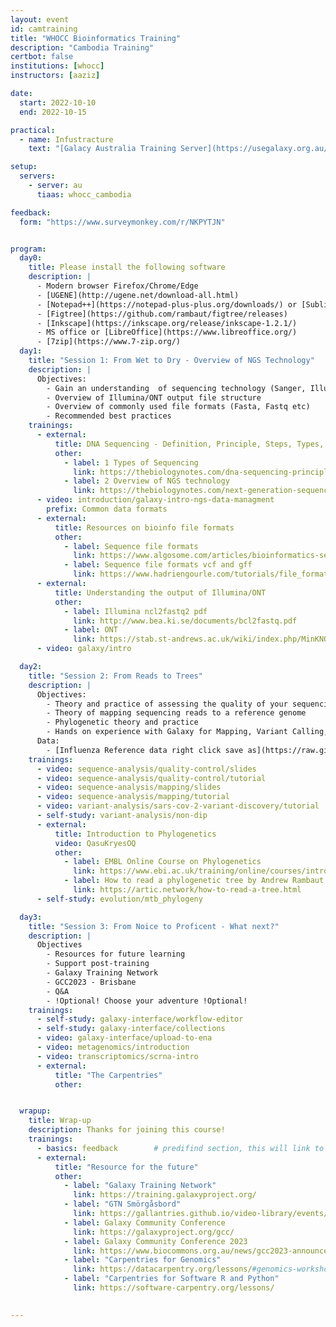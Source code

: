 ```yaml
---
layout: event
id: camtraining
title: "WHOCC Bioinformatics Training"
description: "Cambodia Training"
certbot: false
institutions: [whocc]
instructors: [aaziz]

date:
  start: 2022-10-10
  end: 2022-10-15

practical:
  - name: Infustracture
    text: "[Galacy Australia Training Server](https://usegalaxy.org.au/join-training/whocc_cambodia)"

setup:
  servers:
    - server: au
      tiaas: whocc_cambodia

feedback:  
  form: "https://www.surveymonkey.com/r/NKPYTJN"


program:
  day0:
    title: Please install the following software
    description: |
      - Modern browser Firefox/Chrome/Edge
      - [UGENE](http://ugene.net/download-all.html) 
      - [Notepad++](https://notepad-plus-plus.org/downloads/) or [Sublime](https://www.sublimetext.com/download)
      - [Figtree](https://github.com/rambaut/figtree/releases)
      - [Inkscape](https://inkscape.org/release/inkscape-1.2.1/)
      - MS office or [LibreOffice](https://www.libreoffice.org/)
      - [7zip](https://www.7-zip.org/)
  day1:
    title: "Session 1: From Wet to Dry - Overview of NGS Technology"
    description: |
      Objectives:
        - Gain an understanding  of sequencing technology (Sanger, Illumina, ONT)
        - Overview of Illumina/ONT output file structure
        - Overview of commonly used file formats (Fasta, Fastq etc)
        - Recommended best practices
    trainings:
      - external:
          title: DNA Sequencing - Definition, Principle, Steps, Types, Uses
          other:
            - label: 1 Types of Sequencing
              link: https://thebiologynotes.com/dna-sequencing-principle-steps-types-uses/
            - label: 2 Overview of NGS technology
              link: https://thebiologynotes.com/next-generation-sequencing-ngs/
      - video: introduction/galaxy-intro-ngs-data-managment
        prefix: Common data formats
      - external:
          title: Resources on bioinfo file formats
          other:
            - label: Sequence file formats
              link: https://www.algosome.com/articles/bioinformatics-sequence-file-formats.html
            - label: Sequence file formats vcf and gff
              link: https://www.hadriengourle.com/tutorials/file_formats/
      - external: 
          title: Understanding the output of Illumina/ONT
          other:
            - label: Illumina ncl2fastq2 pdf
              link: http://www.bea.ki.se/documents/bcl2fastq.pdf
            - label: ONT
              link: https://stab.st-andrews.ac.uk/wiki/index.php/MinKNOW_folders_and_log_files
      - video: galaxy/intro

  day2:
    title: "Session 2: From Reads to Trees"
    description: |
      Objectives:
        - Theory and practice of assessing the quality of your sequencing data
        - Theory of mapping sequencing reads to a reference genome
        - Phylogenetic theory and practice
        - Hands on experience with Galaxy for Mapping, Variant Calling, Consensus and Phylogenetics
      Data:
        - [Influenza Reference data right click save as](https://raw.githubusercontent.com/ammaraziz/video-library/main/docs/events/whocc_cambodia/data/consensus.fasta) 
    trainings:
      - video: sequence-analysis/quality-control/slides
      - video: sequence-analysis/quality-control/tutorial
      - video: sequence-analysis/mapping/slides
      - video: sequence-analysis/mapping/tutorial
      - video: variant-analysis/sars-cov-2-variant-discovery/tutorial
      - self-study: variant-analysis/non-dip
      - external:
          title: Introduction to Phylogenetics
          video: QasuKryesOQ
          other:
            - label: EMBL Online Course on Phylogenetics
              link: https://www.ebi.ac.uk/training/online/courses/introduction-to-phylogenetics/what-is-phylogenetics/
            - label: How to read a phylogenetic tree by Andrew Rambaut
              link: https://artic.network/how-to-read-a-tree.html
      - self-study: evolution/mtb_phylogeny

  day3:
    title: "Session 3: From Noice to Proficent - What next?"
    description: |
      Objectives
        - Resources for future learning
        - Support post-training
        - Galaxy Training Network
        - GCC2023 - Brisbane
        - Q&A
        - !Optional! Choose your adventure !Optional!
    trainings:
      - self-study: galaxy-interface/workflow-editor
      - self-study: galaxy-interface/collections
      - video: galaxy-interface/upload-to-ena
      - video: metagenomics/introduction
      - video: transcriptomics/scrna-intro
      - external:
          title: "The Carpentries"
          other:


  wrapup:
    title: Wrap-up
    description: Thanks for joining this course!
    trainings:
      - basics: feedback        # predifind section, this will link to the survey form you defined above.
      - external: 
          title: "Resource for the future"
          other:
            - label: "Galaxy Training Network"
              link: https://training.galaxyproject.org/
            - label: "GTN Smörgåsbord"
              link: https://gallantries.github.io/video-library/events/smorgasbord2/tapas.html
            - label: Galaxy Community Conference
              link: https://galaxyproject.org/gcc/
            - label: Galaxy Community Conference 2023
              link: https://www.biocommons.org.au/news/gcc2023-announcement
            - label: "Carpentries for Genomics"
              link: https://datacarpentry.org/lessons/#genomics-workshop
            - label: "Carpentries for Software R and Python"
              link: https://software-carpentry.org/lessons/

      
---
```

